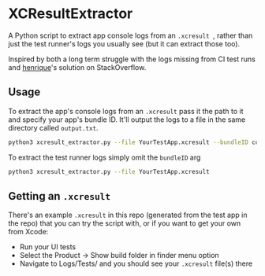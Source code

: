 # XCResultExtractor

A Python script to extract app console logs from an `.xcresult `, rather than just the 
test runner's logs you usually see (but it can extract those too).

Inspired by both a long term struggle with the logs missing from CI test runs and [henrique](https://stackoverflow.com/a/77989536/1751266)'s solution on StackOverflow.

## Usage

To extract the app's console logs from an `.xcresult` pass it the path to it and specify
your app's bundle ID. It'll output the logs to a file in the same directory called `output.txt`.

```bash
python3 xcresult_extractor.py --file YourTestApp.xcresult --bundleID com.yourapp.bundleid
```

To extract the test runner logs simply omit the `bundleID` arg

```bash
python3 xcresult_extractor.py --file YourTestApp.xcresult
```

## Getting an `.xcresult`

There's an example `.xcresult` in this repo (generated from the test app in the repo) that you can try the script with, or if you want to get your own from Xcode:

* Run your UI tests
* Select the Product -> Show build folder in finder menu option
* Navigate to Logs/Tests/ and you should see your `.xcresult` file(s) there
